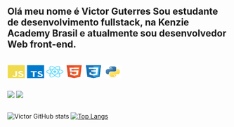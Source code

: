 ## Olá meu nome é Victor Guterres Sou estudante de desenvolvimento fullstack, na Kenzie Academy Brasil e atualmente sou desenvolvedor Web front-end.


<div style="display: inline_block"><br>
  <img align="center" alt="Vitu-Js" height="30" width="40" src="https://raw.githubusercontent.com/devicons/devicon/master/icons/javascript/javascript-plain.svg">
  <img align="center" alt="Vitu-Ts" height="30" width="40" src="https://raw.githubusercontent.com/devicons/devicon/master/icons/typescript/typescript-plain.svg">
  <img align="center" alt="Vitu-React" height="30" width="40" src="https://raw.githubusercontent.com/devicons/devicon/master/icons/react/react-original.svg">
  <img align="center" alt="Vitu-HTML" height="30" width="40" src="https://raw.githubusercontent.com/devicons/devicon/master/icons/html5/html5-original.svg">
  <img align="center" alt="Vitu-CSS" height="30" width="40" src="https://raw.githubusercontent.com/devicons/devicon/master/icons/css3/css3-original.svg">
  <img align="center" alt="Vitu-Python" height="30" width="40" src="https://raw.githubusercontent.com/devicons/devicon/master/icons/python/python-original.svg">
</div>
  
##

<a href=https://www.linkedin.com/in/victor-guterres-7b1815220/ target="_blank"><img src="https://img.shields.io/badge/-LinkedIn-%230077B5?style=for-the-badge&logo=linkedin&logoColor=white" target="_blank"></a>
 <a href = "vgb1337@gmail.com"><img src="https://img.shields.io/badge/-Gmail-%23333?style=for-the-badge&logo=gmail&logoColor=white" target="_blank"></a>
  
##
 
 ![Victor GitHub stats](https://github-readme-stats.vercel.app/api?username=Thatoneguy1337&show_icons=true&theme=tokyonight)
 [![Top Langs](https://github-readme-stats.vercel.app/api/top-langs/?username=Thatoneguy1337)](https://github.com/Thatoneguy1337/github-readme-stats)
 
